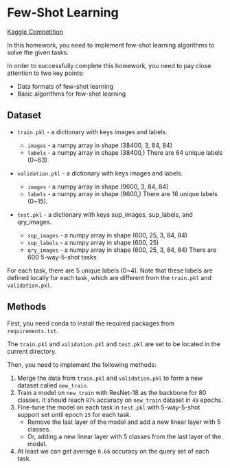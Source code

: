 # Few-Shot Learning

[Kaggle Competition](https://www.kaggle.com/competitions/data-science-2023-hw3-few-shot-learning/data)

In this homework, you need to implement few-shot learning algorithms to solve the given tasks.

In order to successfully complete this homework, you need to pay close attention to two key points:
- Data formats of few-shot learning
- Basic algorithms for few-shot learning

## Dataset

* `train.pkl` - a dictionary with keys images and labels.
    - `images` - a numpy array in shape (38400, 3, 84, 84)
    - `labels` - a numpy array in shape (38400,)
    There are 64 unique labels (0~63).
    
* `validation.pkl` - a dictionary with keys images and labels.
    - `images` - a numpy array in shape (9600, 3, 84, 84)
    - `labels` - a numpy array in shape (9600,)
    There are 16 unique labels (0~15).

* `test.pkl` - a dictionary with keys sup_images, sup_labels, and qry_images.
    - `sup_images` - a numpy array in shape (600, 25, 3, 84, 84)
    - `sup_labels`  - a numpy array in shape (600, 25)
    - `qry_images` - a numpy array in shape (600, 25, 3, 84, 84)
    There are 600 5-way-5-shot tasks.

For each task, there are 5 unique labels (0~4). Note that these labels are defined locally for each task, which are different from the `train.pkl` and `validation.pkl`.

## Methods

First, you need conda to install the required packages from `requirements.txt`.

The `train.pkl` and `validation.pkl` and `test.pkl` are set to be located in the current directory.

Then, you need to implement the following methods:

1. Merge the data from `train.pkl` and `validation.pkl` to form a new dataset called `new_train`.
2. Train a model on `new_train` with ResNet-18 as the backbone for 80 classes. It should reach `87%` accuracy on `new_train` dataset in `40` epochs.
3. Fine-tune the model on each task in `test.pkl` with 5-way-5-shot support set until epoch `25` for each task.
    - Remove the last layer of the model and add a new linear layer with 5 classes.
    - Or, adding a new linear layer with 5 classes from the last layer of the model.
4. At least we can get average `0.66` accuracy on the query set of each task.
